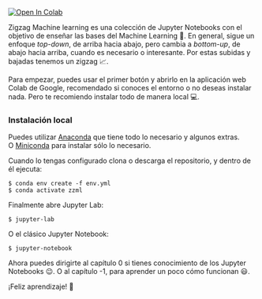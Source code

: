 [![Open In Colab](https://colab.research.google.com/assets/colab-badge.svg)](https://colab.research.google.com/github/pablonoya/zigzag-ml/blob/master/0_Intro.ipynb)

Zigzag Machine learning es una colección de Jupyter Notebooks con el objetivo de enseñar las bases del Machine Learning 🧠.
En general, sigue un enfoque *top-down*, de arriba hacia abajo, pero cambia a *bottom-up*, de abajo hacia arriba, cuando es necesario o interesante. Por estas subidas y bajadas tenemos un zigzag 📈.

Para empezar, puedes usar el primer botón y abrirlo en la aplicación web Colab de Google, recomendado si conoces el entorno o no deseas instalar nada. Pero te recomiendo instalar todo de manera local 💻. 

### Instalación local
Puedes utilizar [Anaconda](https://www.anaconda.com/distribution/) que tiene todo lo necesario y algunos extras.  
O [Miniconda](https://docs.conda.io/en/latest/miniconda.html) para instalar sólo lo necesario.

Cuando lo tengas configurado clona o descarga el repositorio, y dentro de él ejecuta:

    $ conda env create -f env.yml
    $ conda activate zzml
    
Finalmente abre Jupyter Lab:

    $ jupyter-lab

O el clásico Jupyter Notebook:

    $ jupyter-notebook

Ahora puedes dirigirte al capítulo 0 si tienes conocimiento de los Jupyter Notebooks 😉.
O al capítulo -1, para aprender un poco cómo funcionan 😃.

¡Feliz aprendizaje! 📖
